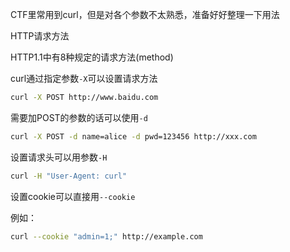 CTF里常用到curl，但是对各个参数不太熟悉，准备好好整理一下用法



HTTP请求方法

HTTP1.1中有8种规定的请求方法(method)

curl通过指定参数`-X`可以设置请求方法

```bash
curl -X POST http://www.baidu.com
```



需要加POST的参数的话可以使用`-d`

```bash
curl -X POST -d name=alice -d pwd=123456 http://xxx.com
```



设置请求头可以用参数`-H`

```bash
curl -H "User-Agent: curl"
```



设置cookie可以直接用`--cookie`

例如：

```bash
curl --cookie "admin=1;" http://example.com
```



